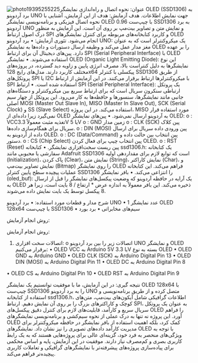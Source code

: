 ![photo19395255225](https://github.com/user-attachments/assets/0940391e-963d-4e79-8f0c-bc85febe7642)عنوان: 
نحوه اتصال و راه‌اندازی نمایشگر OLED (SSD1306) به برد آردوینو UNO جهت نمایش اطلاعات.
هدف آزمایش:
هدف از این آزمایش، آشنایی با نحوه اتصال فیزیکی و برنامه‌نویسی نمایشگر OLED 0.96 با چیپ‌ست SSD1306 به برد آردوینو UNO و نمایش متن و تصاویر بیت‌مپ بر روی آن است. این آزمایش به منظور درک اصول ارتباط SPI و کاربرد کتابخانه‌های مربوطه برای کنترل نمایشگرهای OLED انجام می‌شود.
تئوری آزمایش:
•	برد آردوینو UNO: یک میکروکنترلر است که به عنوان مغز مدار عمل می‌کند و وظیفه ارسال دستورات و داده‌ها به نمایشگر OLED را بر عهده دارد. پین‌های دیجیتال آن برای ارتباط SPI (Serial Peripheral Interface) با OLED استفاده می‌شوند.
•	نمایشگر OLED (Organic Light Emitting Diode): این نوع نمایشگرها به دلیل کنتراست بالا، مصرف انرژی پایین و زاویه دید گسترده، در پروژه‌های مختلف کاربرد دارند. مدل‌های رایج 128x64 پیکسلی با کنترلر SSD1306 از طریق پروتکل‌های SPI یا I2C با میکروکنترلرها ارتباط برقرار می‌کنند. در این آزمایش از ارتباط SPI استفاده شده است.
•	ارتباط SPI (Serial Peripheral Interface): یک پروتکل ارتباطی سنکرون سریال است که برای ارتباط سریع بین میکروکنترلر و دستگاه‌های جانبی مانند نمایشگرها، سنسورها و حافظه‌ها به کار می‌رود. این پروتکل از چهار سیم اصلی MOSI (Master Out Slave In), MISO (Master In Slave Out), SCK (Serial Clock) و SS (Slave Select) استفاده می‌کند. در این پروژه، MISO مورد استفاده قرار نمی‌گیرد زیرا داده‌ای از OLED به آردوینو ارسال نمی‌شود.
•	پین‌های نمایشگر OLED:
o	 : VCCتغذیه مثبت معمولاً  3.3V یا 5V
o	: GND زمین مدار
o	: CLK (SCK) پین کلاک سریال برای همگام‌سازی داده‌ها.
o	: DIN (MOSI) پین ورودی داده سریال برای ارسال داده از آردوینو به OLED.
o	 : DC (Data/Command) پین انتخاب بین حالت داده و دستور.
o	 : CS (Chip Select) پین انتخاب چیپ برای فعال کردن OLED.
o	 : RST (Reset) پین ریست سخت‌افزاری نمایشگر.
•	کتابخانه ssd1306.h: یک کتابخانه سفارشی یا محبوبی مانند Adafruit SSD1306 است که توابع لازم برای مقداردهی اولیه (Initialization)، پاک کردن (Clear)، نمایش متن (String)، نمایش کاراکتر (Char)، و نمایش تصاویر بیت‌مپ (Bitmap) را روی نمایشگر OLED فراهم می‌کند. این کتابخانه عملیات پیچیده سطح پایین کنترلر SSD1306 را انتزاعی می‌کند.
•	بافر نمایشگر (oled_buf): یک آرایه در حافظه آردوینو که وضعیت پیکسل‌های نمایشگر را قبل از ارسال به OLED ذخیره می‌کند. این بافر معمولاً به اندازه عرض * ارتفاع / 8 بایت است، زیرا هر 8 پیکسل توسط یک بایت نمایش داده می‌شوند.


شرح مدار و قطعات مورد استفاده:
•	برد آردوینو UNO
•	  1 عدد نمایشگر OLED 128x64 با چیپ‌ست SSD1306
•	سیم‌های مخابراتی
•	برد بورد

روش انجام آزمایش:

روش انجام آزمایش:
1.	اتصالات سخت افزاری:
o	اتصالات زیر را بین برد آردوینو UNO و نمایشگر OLED برقرار می‌کنیم:
•	OLED VCC به Arduino 5V یا 3.3V بسته به نوع OLED
•	OLED GND به Arduino GND
•	OLED CLK (SCK) به Arduino Digital Pin 13
•	OLED DIN (MOSI) به Arduino Digital Pin 11
•	OLED DC به Arduino Digital Pin 8

•	OLED CS به Arduino Digital Pin 10
•	OLED RST به Arduino Digital Pin 9

نتیجه گیری:
در این آزمایش، ما با موفقیت توانستیم یک نمایشگر OLED 128x64 با چیپ‌ست SSD1306 را به برد آردوینو UNO متصل کرده و از طریق برنامه‌نویسی و استفاده از کتابخانه ssd1306.h، اطلاعات گرافیکی شامل آیکون‌های بیت‌مپ، متن‌های کوچک و کاراکترهای بزرگ را بر روی آن نمایش دهیم. ارتباط SPI، به عنوان یک پروتکل سریال سریع و کارآمد، قابلیت‌های لازم برای کنترل دقیق پیکسل‌های OLED را فراهم آورد. این پروژه نه تنها به درک عملی از نحوه سیم‌کشی و برنامه‌نویسی نمایشگرهای OLED کمک کرد، بلکه اهمیت استفاده از بافر نمایشگر در حافظه میکروکنترلر برای مدیریت کارآمد داده‌های تصویری را نیز نشان داد. نمایشگرهای OLED با توجه به ویژگی‌های منحصر به فرد خود، گزینه‌ای عالی برای پروژه‌هایی هستند که به یک رابط کاربری بصری و کم‌مصرف نیاز دارند. موفقیت در این آزمایش، پایه و اساس محکمی برای پیاده‌سازی پروژه‌های پیشرفته‌تر با نمایشگرهای گرافیکی و تعاملات کاربری پیچیده‌تر فراهم می‌کند.






